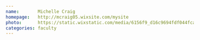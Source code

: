 ```yaml
---
name:       Michelle Craig
homepage:   http://mcraig05.wixsite.com/mysite
photo:      https://static.wixstatic.com/media/6156f9_d16c9694fdf044fca946110dea838e31.jpg/v1/fill/w_546,h_821,al_c,q_85,usm_0.66_1.00_0.01/6156f9_d16c9694fdf044fca946110dea838e31.jpg
categories: faculty
---
```


